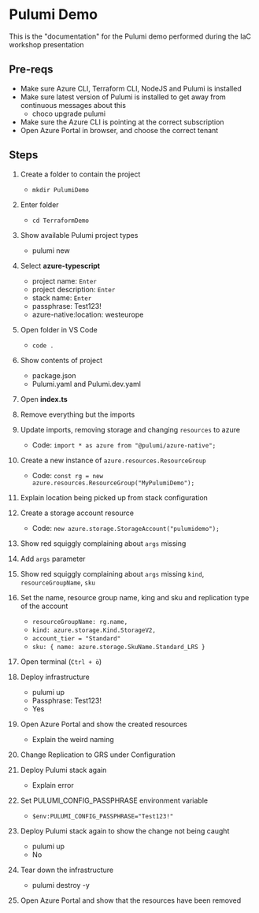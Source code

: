 # Pulumi Demo

This is the "documentation" for the Pulumi demo performed during the IaC workshop presentation

## Pre-reqs

* Make sure Azure CLI, Terraform CLI, NodeJS and Pulumi is installed
* Make sure latest version of Pulumi is installed to get away from continuous messages about this
    - choco upgrade pulumi
* Make sure the Azure CLI is pointing at the correct subscription
* Open Azure Portal in browser, and choose the correct tenant

## Steps

1. Create a folder to contain the project
    - `mkdir PulumiDemo`

2. Enter folder
    - `cd TerraformDemo`

3. Show available Pulumi project types
    - pulumi new

4. Select __azure-typescript__
    - project name: `Enter`
    - project description: `Enter`
    - stack name: `Enter`
    - passphrase: Test123!
    - azure-native:location: westeurope

5. Open folder in VS Code
    - `code .`

6. Show contents of project
    - package.json
    - Pulumi.yaml and Pulumi.dev.yaml

7. Open __index.ts__

8. Remove everything but the imports

9. Update imports, removing storage and changing `resources` to azure
    - Code: `import * as azure from "@pulumi/azure-native";`

10. Create a new instance of `azure.resources.ResourceGroup`
    - Code: `const rg = new azure.resources.ResourceGroup("MyPulumiDemo");`

11. Explain location being picked up from stack configuration

12. Create a storage account resource
    - Code: `new azure.storage.StorageAccount("pulumidemo");`

13. Show red squiggly complaining about `args` missing

14. Add `args` parameter

15. Show red squiggly complaining about `args` missing `kind`, `resourceGroupName`, `sku`

16. Set the name, resource group name, king and sku and replication type of the account
    - `resourceGroupName: rg.name,`
    - `kind: azure.storage.Kind.StorageV2,`
    - `account_tier = "Standard"`
    - `sku: { name: azure.storage.SkuName.Standard_LRS }`

17. Open terminal (`Ctrl + ö`)

18. Deploy infrastructure
    - pulumi up
    - Passphrase: Test123!
    - Yes

19. Open Azure Portal and show the created resources
    - Explain the weird naming

20. Change Replication to GRS under Configuration

21. Deploy Pulumi stack again 
    - Explain error

22. Set PULUMI_CONFIG_PASSPHRASE environment variable
    - `$env:PULUMI_CONFIG_PASSPHRASE="Test123!"`

23. Deploy Pulumi stack again to show the change not being caught
    - pulumi up
    - No

24. Tear down the infrastructure
    - pulumi destroy -y

19. Open Azure Portal and show that the resources have been removed